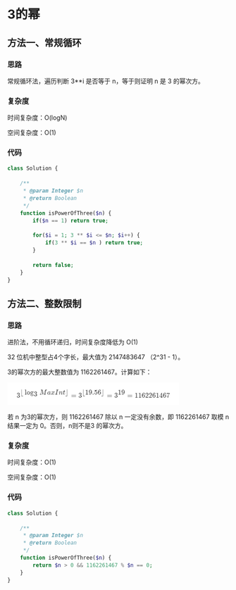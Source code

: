 # 3的幂

## 方法一、常规循环

### 思路

常规循环法，遍历判断 3**i 是否等于 n，等于则证明 n 是 3 的幂次方。

### 复杂度

时间复杂度：O(logN)

空间复杂度：O(1)

### 代码

```php
class Solution {

    /**
     * @param Integer $n
     * @return Boolean
     */
    function isPowerOfThree($n) {
        if($n == 1) return true;

        for($i = 1; 3 ** $i <= $n; $i++) {
            if(3 ** $i == $n ) return true;
        }

        return false;
    }
}
```

## 方法二、整数限制

### 思路

进阶法，不用循环递归，时间复杂度降低为 O(1)

32 位机中整型占4个字长，最大值为 2147483647 （2^31 - 1）。

3的幂次方的最大整数值为 1162261467。计算如下：

![3的幂次方的最大整数值计算](./power-of-three.png)

若 n 为3的幂次方，则 1162261467 除以 n 一定没有余数，即 1162261467 取模 n 结果一定为 0。否则，n则不是3 的幂次方。

### 复杂度

时间复杂度：O(1)

空间复杂度：O(1)

### 代码

```php
class Solution {

    /**
     * @param Integer $n
     * @return Boolean
     */
    function isPowerOfThree($n) {
        return $n > 0 && 1162261467 % $n == 0;
    }
}
```